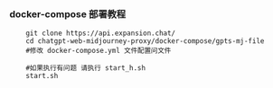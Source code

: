### docker-compose 部署教程

```shell
    git clone https://api.expansion.chat/
    cd chatgpt-web-midjourney-proxy/docker-compose/gpts-mj-file
    #修改 docker-compose.yml 文件配置问文件

    #如果执行有问题 请执行 start_h.sh
    start.sh
  ```
